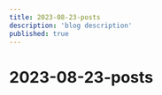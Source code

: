 ```yaml
---
title: 2023-08-23-posts
description: 'blog description'
published: true
---
```


# 2023-08-23-posts
